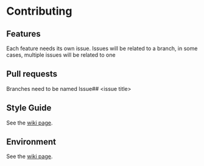 # Contributing

## Features

Each feature needs its own issue. Issues will be related to a branch, in some cases, multiple issues will be related to one 

## Pull requests

Branches need to be named Issue## \<issue title\> 

## Style Guide

See the <a href="https://github.com/AlexandreStelzig/Event-Manager-Web/wiki/Coding-Convention"> wiki page</a>.

## Environment

See the <a href="https://github.com/AlexandreStelzig/Event-Manager-Web/wiki/Development-Environment"> wiki page</a>.
